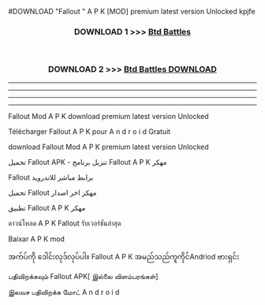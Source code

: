 #DOWNLOAD "Fallout " A P K [MOD] premium latest version Unlocked kpjfe 



<div align="center">

<h3>DOWNLOAD 1 >>> <a href="https://getmod1.web.app/?judule=Btd Battles">Btd Battles</a></h3><br>

<h3>DOWNLOAD 2 >>> <a href="https://getmod1.web.app/?judule=Btd Battles">Btd Battles DOWNLOAD</a></h3>

</div>


----------------------------------------------------------

----------------------------------------------------------

----------------------------------------------------------

----------------------------------------------------------


Fallout  Mod A P K download premium latest version Unlocked

Télécharger  Fallout  A P K pour A n d r o i d Gratuit

download Fallout  Mod A P K premium latest version Unlocked

تحميل Fallout  APK - تنزيل برنامج Fallout  A P K مهكر

Fallout  برابط مباشر للاندرويد

تحميل Fallout  مهكر اخر اصدار

تطبيق Fallout  A P K مهكر

ดาวน์โหลด A P K Fallout  รับเวอร์ชันล่าสุด

Baixar A P K mod

အက်ပ်ကို ဒေါင်းလုဒ်လုပ်ပါ။ Fallout  A P K အမည်သည်ကူကိုင်Andriod ဗားရှင်း

பதிவிறக்கவும் Fallout  APK[ இல்லை விளம்பரங்கள்] 
 
இலவச பதிவிறக்க மோட் A n d r o i d



